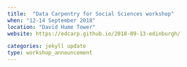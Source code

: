 ```yaml
---
title:  "Data Carpentry for Social Sciences workshop"
when: "12-14 September 2018"
location: "David Hume Tower"
website: https://edcarp.github.io/2018-09-13-edinburgh/

categories: jekyll update
type: workshop_announcement
---
```

